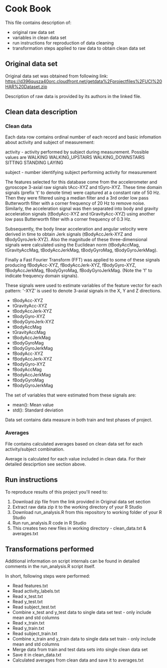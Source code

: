 # Cook Book #

This file contains description of:
- original raw data set
- variables in clean data set
- run instructions for reproduction of data cleaning
- transformation steps applied to raw data to obtain clean data set

## Original data set ##

Original data set was obtained from following link:  https://d396qusza40orc.cloudfront.net/getdata%2Fprojectfiles%2FUCI%20HAR%20Dataset.zip 

Description of raw data is provided by its authors in the linked file.

## Clean data description ##

### Clean data

Each data row contains ordinal number of each record and basic infomation about activity and subject of measurement:

activity - activity performed by subject during measurement. Possible values are WALKING WALKING_UPSTAIRS WALKING_DOWNSTAIRS SITTING STANDING LAYING

subject - number identifying subject performing activity for measurement

The features selected for this database come from the accelerometer and gyroscope 3-axial raw signals tAcc-XYZ and tGyro-XYZ. These time domain signals (prefix 't' to denote time) were captured at a constant rate of 50 Hz. Then they were filtered using a median filter and a 3rd order low pass Butterworth filter with a corner frequency of 20 Hz to remove noise. Similarly, the acceleration signal was then separated into body and gravity acceleration signals (tBodyAcc-XYZ and tGravityAcc-XYZ) using another low pass Butterworth filter with a corner frequency of 0.3 Hz.

Subsequently, the body linear acceleration and angular velocity were derived in time to obtain Jerk signals (tBodyAccJerk-XYZ and tBodyGyroJerk-XYZ). Also the magnitude of these three-dimensional signals were calculated using the Euclidean norm (tBodyAccMag, tGravityAccMag, tBodyAccJerkMag, tBodyGyroMag, tBodyGyroJerkMag).

Finally a Fast Fourier Transform (FFT) was applied to some of these signals producing fBodyAcc-XYZ, fBodyAccJerk-XYZ, fBodyGyro-XYZ, fBodyAccJerkMag, fBodyGyroMag, fBodyGyroJerkMag. (Note the 'f' to indicate frequency domain signals).

These signals were used to estimate variables of the feature vector for each pattern:
'-XYZ' is used to denote 3-axial signals in the X, Y and Z directions.

* tBodyAcc-XYZ
* tGravityAcc-XYZ
* tBodyAccJerk-XYZ
* tBodyGyro-XYZ
* tBodyGyroJerk-XYZ
* tBodyAccMag
* tGravityAccMag
* tBodyAccJerkMag
* tBodyGyroMag
* tBodyGyroJerkMag
* fBodyAcc-XYZ
* fBodyAccJerk-XYZ
* fBodyGyro-XYZ
* fBodyAccMag
* fBodyAccJerkMag
* fBodyGyroMag
* fBodyGyroJerkMag

The set of variables that were estimated from these signals are:

* mean(): Mean value
* std(): Standard deviation

Data set contains data measure in both train and test phases of project.

### Averages ###

File contains calculated averages based on clean data set for each activity/subject combination.

Average is calculated for each value included in clean data. For their detailed desciprtion see section above.

## Run instructions ##

To reproduce results of this project you'll need to:
1. Download zip file from the link provided in Original data set section
2. Extract raw data zip it to the working directory of your R Studio
3. Download run_analysis.R from this repository to working folder of your R Studio
4. Run run_analysis.R code in R Studio
5. This creates two new files in working directory - clean_data.txt & averages.txt

## Transformations performed ##

Additional information on script internals can be found in detailed comments in the run_analysis.R script itself.

In short, following steps were performed:

* Read features.txt
* Read activity_labels.txt
* Read x_test.txt
* Read y_test.txt
* Read subject_test.txt
* Combine x_test and y_test data to single data set test - only include mean and std columns
* Read x_train.txt
* Read y_train.txt
* Read subject_train.txt
* Combine x_train and y_train data to single data set train - only include mean and std columns
* Merge data from train and test data sets into single clean data set
* Save it in clean_data.txt
* Calculated averages from clean data and save it to averages.txt




